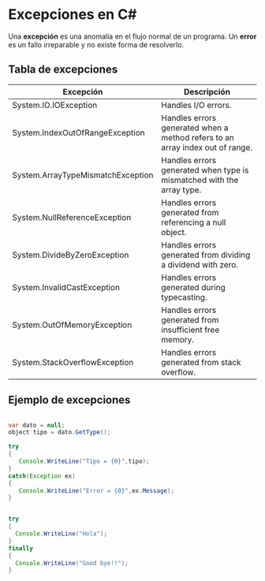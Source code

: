 # Excepciones en C#

Una **excepción** es una anomalía en el flujo normal de un programa. Un **error** es un fallo irreparable y no existe forma de resolverlo.



## Tabla de excepciones

|Excepción|Descripción|
|---|---|
|System.IO.IOException|Handles I/O errors.|
|System.IndexOutOfRangeException|Handles errors generated when a method refers to an array index out of range.|
|System.ArrayTypeMismatchException|Handles errors generated when type is mismatched with the array type.|
|System.NullReferenceException|Handles errors generated from referencing a null object.|
|System.DivideByZeroException|Handles errors generated from dividing a dividend with zero.|
|System.InvalidCastException|Handles errors generated during typecasting.|
|System.OutOfMemoryException|Handles errors generated from insufficient free memory.|
|System.StackOverflowException|Handles errors generated from stack overflow.|



## Ejemplo de excepciones



```java

var dato = null;
object tipo = dato.GetType();

try
{
   Console.WriteLine("Tipo = {0}",tipo);
}
catch(Exception ex)
{
   Console.WriteLine("Error = {0}",ex.Message);
}


try
{
  Console.WriteLine("Hola");
}
finally
{
  Console.WriteLine("Good bye!!");
}




```

